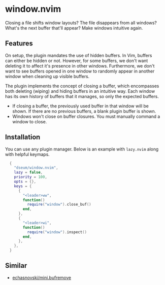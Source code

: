 # window.nvim

Closing a file shifts window layouts? The file disappears from all windows? What's the next buffer that'll appear? Make windows intuitive again. 

## Features

On setup, the plugin mandates the use of hidden buffers. In Vim, buffers can either be hidden or not. However, for some buffers, we don't want deleting it to affect it's presence in other windows. Furthermore, we don't want to see buffers opened in one window to randomly appear in another window when cleaning up visible buffers.

The plugin implements the concept of closing a buffer, which encompasses both deleting (wiping) and hiding buffers in an intuitive way. Each window has its own history of buffers that it manages, so only the expected buffers. 

- If closing a buffer, the previously used buffer in that window will be shown. If there are no previous buffers, a blank plugin buffer is shown.
- Windows won't close on buffer closures. You must manually command a window to close.

## Installation

You can use any plugin manager. Below is an example with `lazy.nvim` along with helpful keymaps.

```lua
  {
    "dseum/window.nvim",
    lazy = false,
    priority = 100,
    opts = {},
    keys = {
      {
        "<leader>ww",
        function()
          require("window").close_buf()
        end,
      },
      {
        "<leader>wi",
        function()
          require("window").inspect()
        end,
      },
    },
  }
```

## Similar

- [echasnovski/mini.bufremove](https://github.com/echasnovski/mini.bufremove)
